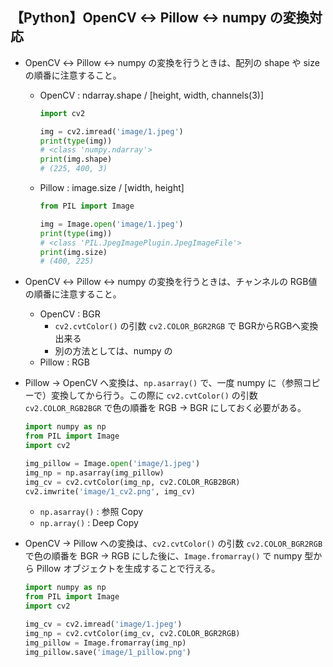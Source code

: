 ## 【Python】OpenCV ↔ Pillow ↔ numpy の変換対応

- OpenCV ↔ Pillow ↔ numpy の変換を行うときは、配列の shape や size の順番に注意すること。
    - OpenCV : ndarray.shape / [height, width, channels(3)]
        ```python
        import cv2

        img = cv2.imread('image/1.jpeg')
        print(type(img))
        # <class 'numpy.ndarray'>
        print(img.shape)
        # (225, 400, 3)
        ```
    - Pillow : image.size / [width, height]
        ```python
        from PIL import Image

        img = Image.open('image/1.jpeg')
        print(type(img))
        # <class 'PIL.JpegImagePlugin.JpegImageFile'>
        print(img.size)
        # (400, 225)
        ```

- OpenCV ↔ Pillow ↔ numpy の変換を行うときは、チャンネルの RGB値の順番に注意すること。
    - OpenCV : BGR
        - `cv2.cvtColor()` の引数 `cv2.COLOR_BGR2RGB` で BGRからRGBへ変換出来る
        - 別の方法としては、numpy の
    - Pillow : RGB


- Pillow → OpenCV へ変換は、`np.asarray()` で、一度 numpy に（参照コピーで）変換してから行う。この際に `cv2.cvtColor()` の引数 `cv2.COLOR_RGB2BGR` で色の順番を RGB → BGR にしておく必要がある。
    ```python
    import numpy as np
    from PIL import Image
    import cv2

    img_pillow = Image.open('image/1.jpeg')
    img_np = np.asarray(img_pillow)
    img_cv = cv2.cvtColor(img_np, cv2.COLOR_RGB2BGR)
    cv2.imwrite('image/1_cv2.png', img_cv)
    ```
    - `np.asarray()` : 参照 Copy
    - `np.array()` : Deep Copy

- OpenCV → Pillow への変換は、`cv2.cvtColor()` の引数 `cv2.COLOR_BGR2RGB` で色の順番を BGR → RGB にした後に、`Image.fromarray()` で numpy 型から Pillow オブジェクトを生成することで行える。
    ```python
    import numpy as np
    from PIL import Image
    import cv2

    img_cv = cv2.imread('image/1.jpeg')
    img_np = cv2.cvtColor(img_cv, cv2.COLOR_BGR2RGB)
    img_pillow = Image.fromarray(img_np)
    img_pillow.save('image/1_pillow.png')
    ```
